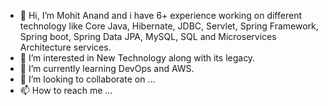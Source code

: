 - 👋 Hi, I’m Mohit Anand and i have 6+ experience working on different technology like Core Java, Hibernate, JDBC, Servlet, Spring Framework, Spring boot, Spring Data JPA,
MySQL, SQL and Microservices Architecture services.
- 👀 I’m interested in New Technology along with its legacy.
- 🌱 I’m currently learning DevOps and AWS.
- 💞️ I’m looking to collaborate on ...
- 📫 How to reach me ...

<!---
moanand/moanand is a ✨ special ✨ repository because its `README.md` (this file) appears on your GitHub profile.
You can click the Preview link to take a look at your changes.
--->
